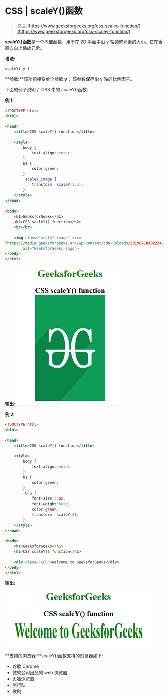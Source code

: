 # CSS | scaleY()函数

> 原文:[https://www.geeksforgeeks.org/css-scaley-function/](https://www.geeksforgeeks.org/css-scaley-function/)

**scaleY()函数**是一个内置函数，用于在 2D 平面中沿 y 轴调整元素的大小。它在垂直方向上缩放元素。

**语法:**

```html
scaleY( y )
```

**参数:**该功能接受单个参数 **y** ，该参数保存沿 y 轴的比例因子。

下面的例子说明了 CSS 中的 scaleY()函数:

**例 1:**

```html
<!DOCTYPE html> 
<html> 

<head> 
    <title>CSS scaleY() function</title> 

    <style> 
        body {
            text-align:center;
        }
        h1 {
            color:green;
        }
        .scaleY_image {
            transform: scaleY(1.5);
        }
    </style> 
</head> 

<body> 
    <h1>GeeksforGeeks</h1>
    <h2>CSS scaleY() function</h2>
    <br><br>

    <img class="scaleY_image" src= 
"https://media.geeksforgeeks.org/wp-content/cdn-uploads/20190710102234/download3.png"
        alt="GeeksforGeeks logo"> 
</body> 
</html>
```

**输出:**
![](img/9b9bb357d9553836ed910dae2719c816.png)

**例 2:**

```html
<!DOCTYPE html> 
<html> 

<head> 
    <title>CSS scaleY() function</title> 

    <style> 
        body {
            text-align:center;
        }
        h1 {
            color:green;
        }
        .GFG {
            font-size:35px;
            font-weight:bold;
            color:green;
            transform: scaleY(2);
        }
    </style> 
</head> 

<body> 
    <h1>GeeksforGeeks</h1>
    <h2>CSS scaleY() function</h2>

    <div class="GFG">Welcome to GeeksforGeeks</div> 
</body> 
</html>
```

**输出:**
![](img/c69c335481eeac02160cca53bd666a2f.png)

**支持的浏览器:**scaleY()函数支持的浏览器如下:

*   谷歌 Chrome
*   微软公司出品的 web 浏览器
*   火狐浏览器
*   旅行队
*   歌剧